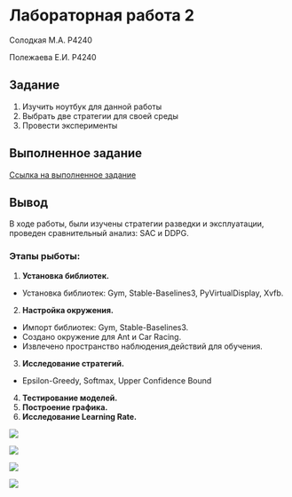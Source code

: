 # Лабораторная работа 2

Солодкая М.А. P4240

Полежаева Е.И. P4240

## Задание

1. Изучить ноутбук для данной работы
2. Выбрать две стратегии для своей среды
3. Провести эксперименты

## Выполненное задание

[Ссылка на выполненное задание](https://github.com/ZhenyaP0/KnowledgeGrpahCourse/blob/82d8715cbf3ecd2427587f399d1ab7dd1ff22c5a/Practice/2024/VTSAI/Polezhaeva_Evgenia/Lab2/lab2.py)

## Вывод

В ходе работы, были изучены стратегии разведки и эксплуатации, проведен сравнительный анализ: SAC и DDPG. 

### Этапы рыботы:

1. **Установка библиотек.**
 - Установка библиотек: Gym, Stable-Baselines3, PyVirtualDisplay, Xvfb.
2. **Настройка окружения.**
 - Импорт библиотек: Gym, Stable-Baselines3.
 - Создано окружение для Ant и Car Racing.
 - Извлечено пространство наблюдения,действий для обучения.
3. **Исследование стратегий.**
 - Epsilon-Greedy, Softmax, Upper Confidence Bound
4. **Тестирование моделей.**
5. **Построение графика.**
6. **Исследование Learning Rate.**

![](https://github.com/ZhenyaP0/KnowledgeGrpahCourse/blob/82d8715cbf3ecd2427587f399d1ab7dd1ff22c5a/Practice/2024/VTSAI/Polezhaeva_Evgenia/Lab2/Unknown-2.png)

![](https://github.com/ZhenyaP0/KnowledgeGrpahCourse/blob/82d8715cbf3ecd2427587f399d1ab7dd1ff22c5a/Practice/2024/VTSAI/Polezhaeva_Evgenia/Lab2/Unknown-5.png)

![](https://github.com/ZhenyaP0/KnowledgeGrpahCourse/blob/82d8715cbf3ecd2427587f399d1ab7dd1ff22c5a/Practice/2024/VTSAI/Polezhaeva_Evgenia/Lab2/Unknown-3.png)

![](https://github.com/ZhenyaP0/KnowledgeGrpahCourse/blob/82d8715cbf3ecd2427587f399d1ab7dd1ff22c5a/Practice/2024/VTSAI/Polezhaeva_Evgenia/Lab2/Unknown-4.png)
